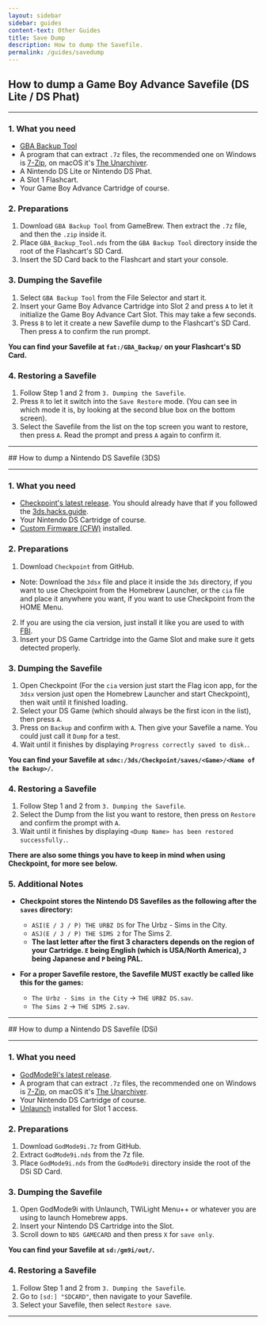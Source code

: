 ```yaml
---
layout: sidebar
sidebar: guides
content-text: Other Guides
title: Save Dump
description: How to dump the Savefile.
permalink: /guides/savedump
---
```


## How to dump a Game Boy Advance Savefile (DS Lite / DS Phat)
<hr>

### 1. What you need
- [GBA Backup Tool](https://gamebrew.org/wiki/GBA_Backup_Tool)
- A program that can extract `.7z` files, the recommended one on Windows is [7-Zip](https://7-zip.org/), on macOS it's [The Unarchiver](https://theunarchiver.com/).
- A Nintendo DS Lite or Nintendo DS Phat.
- A Slot 1 Flashcart.
- Your Game Boy Advance Cartridge of course.

### 2. Preparations
1. Download `GBA Backup Tool` from GameBrew. Then extract the `.7z` file, and then the `.zip` inside it.
2. Place `GBA_Backup_Tool.nds` from the `GBA Backup Tool` directory inside the root of the Flashcart's SD Card.
3. Insert the SD Card back to the Flashcart and start your console.

### 3. Dumping the Savefile
1. Select `GBA Backup Tool` from the File Selector and start it.
2. Insert your Game Boy Advance Cartridge into Slot 2 and press `A` to let it initialize the Game Boy Advance Cart Slot. This may take a few seconds.
3. Press `B` to let it create a new Savefile dump to the Flashcart's SD Card. Then press `A` to confirm the run prompt.

**You can find your Savefile at `fat:/GBA_Backup/` on your Flashcart's SD Card.**

### 4. Restoring a Savefile
1. Follow Step 1 and 2 from `3. Dumping the Savefile`.
2. Press `R` to let it switch into the `Save Restore` mode. (You can see in which mode it is, by looking at the second blue box on the bottom screen).
3. Select the Savefile from the list on the top screen you want to restore, then press `A`. Read the prompt and press `A` again to confirm it.


<hr>
## How to dump a Nintendo DS Savefile (3DS)
<hr>

### 1. What you need
- [Checkpoint's latest release](https://github.com/FlagBrew/Checkpoint/releases). You should already have that if you followed the [3ds.hacks.guide](https://3ds.hacks.guide/).
- Your Nintendo DS Cartridge of course.
- [Custom Firmware (CFW)](https://3ds.hacks.guide/) installed.

### 2. Preparations
1. Download `Checkpoint` from GitHub.
- Note: Download the `3dsx` file and place it inside the `3ds` directory, if you want to use Checkpoint from the Homebrew Launcher, or the `cia` file and place it anywhere you want, if you want to use Checkpoint from the HOME Menu.

2. If you are using the cia version, just install it like you are used to with [FBI](https://github.com/Steveice10/FBI/releases).
3. Insert your DS Game Cartridge into the Game Slot and make sure it gets detected properly.

### 3. Dumping the Savefile
1. Open Checkpoint (For the `cia` version just start the Flag icon app, for the `3dsx` version just open the Homebrew Launcher and start Checkpoint), then wait until it finished loading.
2. Select your DS Game (which should always be the first icon in the list), then press `A`.
3. Press on `Backup` and confirm with `A`. Then give your Savefile a name. You could just call it `Dump` for a test.
4. Wait until it finishes by displaying `Progress correctly saved to disk.`.

**You can find your Savefile at `sdmc:/3ds/Checkpoint/saves/<Game>/<Name of the Backup>/`.**

### 4. Restoring a Savefile
1. Follow Step 1 and 2 from `3. Dumping the Savefile`.
2. Select the Dump from the list you want to restore, then press on `Restore` and confirm the prompt with `A`.
3. Wait until it finishes by displaying `<Dump Name> has been restored successfully.`.

**There are also some things you have to keep in mind when using Checkpoint, for more see below.**

### 5. Additional Notes
- **Checkpoint stores the Nintendo DS Savefiles as the following after the `saves` directory:**
    - `ASI(E / J / P) THE URBZ DS` for The Urbz - Sims in the City.
    - `ASJ(E / J / P) THE SIMS 2` for The Sims 2.
	- **The last letter after the first 3 characters depends on the region of your Cartridge. `E` being English (which is USA/North America), `J` being Japanese and `P` being PAL.**

- **For a proper Savefile restore, the Savefile MUST exactly be called like this for the games:**
    - `The Urbz - Sims in the City` -> `THE URBZ DS.sav`.
    - `The Sims 2` -> `THE SIMS 2.sav`.
	

<hr>
## How to dump a Nintendo DS Savefile (DSi)
<hr>

### 1. What you need
- [GodMode9i's latest release](https://github.com/DS-Homebrew/GodMode9i/releases).
- A program that can extract `.7z` files, the recommended one on Windows is [7-Zip](https://7-zip.org/), on macOS it's [The Unarchiver](https://theunarchiver.com/).
- Your Nintendo DS Cartridge of course.
- [Unlaunch](https://dsi.cfw.guide/) installed for Slot 1 access.

### 2. Preparations
1. Download `GodMode9i.7z` from GitHub.
2. Extract `GodMode9i.nds` from the 7z file.
3. Place `GodMode9i.nds` from the `GodMode9i` directory inside the root of the DSi SD Card.


### 3. Dumping the Savefile
1. Open GodMode9i with Unlaunch, TWiLight Menu++ or whatever you are using to launch Homebrew apps.
2. Insert your Nintendo DS Cartridge into the Slot.
3. Scroll down to `NDS GAMECARD` and then press `X` for `save only`.

**You can find your Savefile at `sd:/gm9i/out/`.**

### 4. Restoring a Savefile
1. Follow Step 1 and 2 from `3. Dumping the Savefile`.
2. Go to `[sd:] "SDCARD"`, then navigate to your Savefile.
3. Select your Savefile, then select `Restore save`.
<hr>
